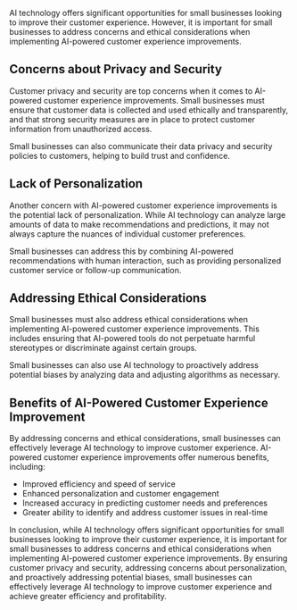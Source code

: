 
AI technology offers significant opportunities for small businesses looking to improve their customer experience. However, it is important for small businesses to address concerns and ethical considerations when implementing AI-powered customer experience improvements.

Concerns about Privacy and Security
-----------------------------------

Customer privacy and security are top concerns when it comes to AI-powered customer experience improvements. Small businesses must ensure that customer data is collected and used ethically and transparently, and that strong security measures are in place to protect customer information from unauthorized access.

Small businesses can also communicate their data privacy and security policies to customers, helping to build trust and confidence.

Lack of Personalization
-----------------------

Another concern with AI-powered customer experience improvements is the potential lack of personalization. While AI technology can analyze large amounts of data to make recommendations and predictions, it may not always capture the nuances of individual customer preferences.

Small businesses can address this by combining AI-powered recommendations with human interaction, such as providing personalized customer service or follow-up communication.

Addressing Ethical Considerations
---------------------------------

Small businesses must also address ethical considerations when implementing AI-powered customer experience improvements. This includes ensuring that AI-powered tools do not perpetuate harmful stereotypes or discriminate against certain groups.

Small businesses can also use AI technology to proactively address potential biases by analyzing data and adjusting algorithms as necessary.

Benefits of AI-Powered Customer Experience Improvement
------------------------------------------------------

By addressing concerns and ethical considerations, small businesses can effectively leverage AI technology to improve customer experience. AI-powered customer experience improvements offer numerous benefits, including:

* Improved efficiency and speed of service
* Enhanced personalization and customer engagement
* Increased accuracy in predicting customer needs and preferences
* Greater ability to identify and address customer issues in real-time

In conclusion, while AI technology offers significant opportunities for small businesses looking to improve their customer experience, it is important for small businesses to address concerns and ethical considerations when implementing AI-powered customer experience improvements. By ensuring customer privacy and security, addressing concerns about personalization, and proactively addressing potential biases, small businesses can effectively leverage AI technology to improve customer experience and achieve greater efficiency and profitability.
